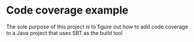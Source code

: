 # Code coverage example

The sole purpose of this project is to figure out how to add code coverage to a Java project that uses SBT as the build tool